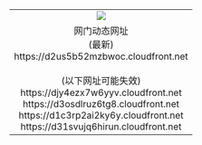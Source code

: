 ﻿<table>
  <tr></tr>
  <tr><td colspan=2 align=center><img src="https://d2us5b52mzbwoc.cloudfront.net/Up/oGate.jpg" /></td></tr>
  <tr><td colspan=2 align=center>网门动态网址<br/>(最新)
<br>https://d2us5b52mzbwoc.cloudfront.net
<br/><br/>(以下网址可能失效)
<br>https://djy4ezx7w6yyv.cloudfront.net
<br>https://d3osdlruz6tg8.cloudfront.net
<br>https://d1c3rp2ai2ky6y.cloudfront.net
<br>https://d31svujq6hirun.cloudfront.net
    </td>
  </tr>
</table>
